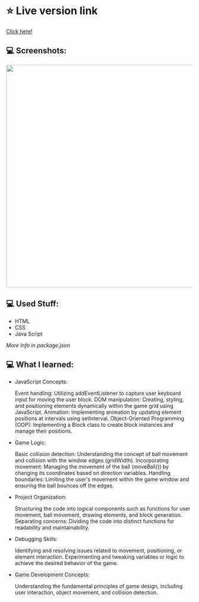 
# ⭐ Live version link

[Click here!](https://merry-gingersnap-551c99.netlify.app/)

## 💻 Screenshots:
<img src="https://picr.eu/images/2023/12/06/RS52h.png" width="600" />


## 💻 Used Stuff:  
- HTML
- CSS
- Java Script

 <i> More Info in package.json</i>

 
## 💻 What I learned:
  
- JavaScript Concepts:

    Event handling: Utilizing addEventListener to capture user keyboard input for moving the user block.
    DOM manipulation: Creating, styling, and positioning elements dynamically within the game grid using JavaScript.
    Animation: Implementing animation by updating element positions at intervals using setInterval.
    Object-Oriented Programming (OOP): Implementing a Block class to create block instances and manage their positions.

- Game Logic:

    Basic collision detection: Understanding the concept of ball movement and collision with the window edges (gridWidth).
    Incorporating movement: Managing the movement of the ball (moveBall()) by changing its coordinates based on direction variables.
    Handling boundaries: Limiting the user's movement within the game window and ensuring the ball bounces off the edges.

- Project Organization:

    Structuring the code into logical components such as functions for user movement, ball movement, drawing elements, and block generation.
    Separating concerns: Dividing the code into distinct functions for readability and maintainability.

- Debugging Skills:

    Identifying and resolving issues related to movement, positioning, or element interaction.
    Experimenting and tweaking variables or logic to achieve the desired behavior of the game.

- Game Development Concepts:

    Understanding the fundamental principles of game design, including user interaction, object movement, and collision detection.
